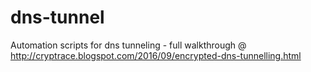 # dns-tunnel
Automation scripts for dns tunneling - full walkthrough @ http://cryptrace.blogspot.com/2016/09/encrypted-dns-tunnelling.html
